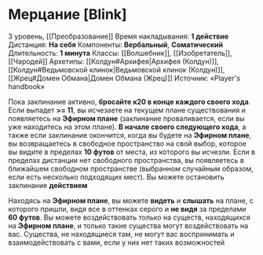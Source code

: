 # Мерцание [Blink]
3 уровень, [[Преобразование]]
Время накладывания: **1 действие**
Дистанция: **На себя**
Компоненты: **Вербальный**, **Соматический**
Длительность: **1 минута**
Классы: [[Волшебник]], [[Изобретатель]], [[Чародей]]
Архетипы: [[Колдун#Архифея|Архифея (Колдун)]], [[Колдун#Ведьмовской клинок|Ведьмовской клинок (Колдун)]], [[Жрец#Домен Обмана|Домен Обмана (Жрец)]]
Источник: «Player's handbook»

Пока заклинание активно, **бросайте к20 в конце каждого своего хода**. Если выпадет **>= 11**, вы исчезаете на текущем плане существования и появляетесь на **Эфирном плане** (заклинание проваливается, если вы уже находитесь на этом плане). **В начале своего следующего хода**, а также если заклинание окончится, когда вы будете на **Эфирном плане**, вы возвращаетесь в свободное пространство на свой выбор, которое вы видите в пределах **10 футов** от места, из которого вы исчезли. Если в пределах дистанции нет свободного пространства, вы появляетесь в ближайшем свободном пространстве (выбранном случайным образом, если есть несколько подходящих мест). Вы можете остановить заклинание **действием**

Находясь на **Эфирном плане**, вы можете **видеть** и **слышать** на плане, с которого пришли, видя все в оттенках серого и **не видя** за пределами **60 футов**. Вы можете воздействовать только на существ, находящихся на **Эфирном плане**, и только такие существа могут воздействовать на вас. Существа, не находящиеся там, не могут вас воспринимать и взаимодействовать с вами, если у них нет таких возможностей
